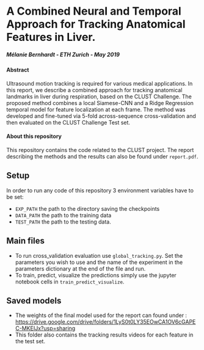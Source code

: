 # A Combined Neural and Temporal Approach for Tracking Anatomical Features in Liver.

##### Mélanie Bernhardt - ETH Zurich - May 2019

#### Abstract
Ultrasound motion tracking is required for various medical applications. In this report, we describe a combined approach for tracking anatomical landmarks in liver during respiration, based on the CLUST Challenge. The proposed method combines a local Siamese-CNN and a Ridge Regression temporal model for feature localization at each frame. The method was developed and fine-tuned via 5-fold across-sequence cross-validation and then evaluated on the CLUST Challenge Test set.

#### About this repository 
This repository contains the code related to the CLUST project.
The report describing the methods and the results can also be found under `report.pdf`.


## Setup
In order to run any code of this repository 3 environment variables have to be set:

* `EXP_PATH` the path to the directory saving the checkpoints
* `DATA_PATH` the path to the training data
* `TEST_PATH` the path to the testing data.

## Main files

* To run cross_validation evaluation use `global_tracking.py`. Set the parameters you wish to use and the name of the experiment in the parameters dictionary at the end of the file and run.
* To train, predict, visualize the predictions simply use the jupyter notebook cells in `train_predict_visualize`.

## Saved models

* The weights of the final model used for the report can found under : https://drive.google.com/drive/folders/1LyS0t0LY35EOwCA1OV6cGAPEC-MKEIJx?usp=sharing
* This folder also contains the tracking results videos for each feature in the test set.

